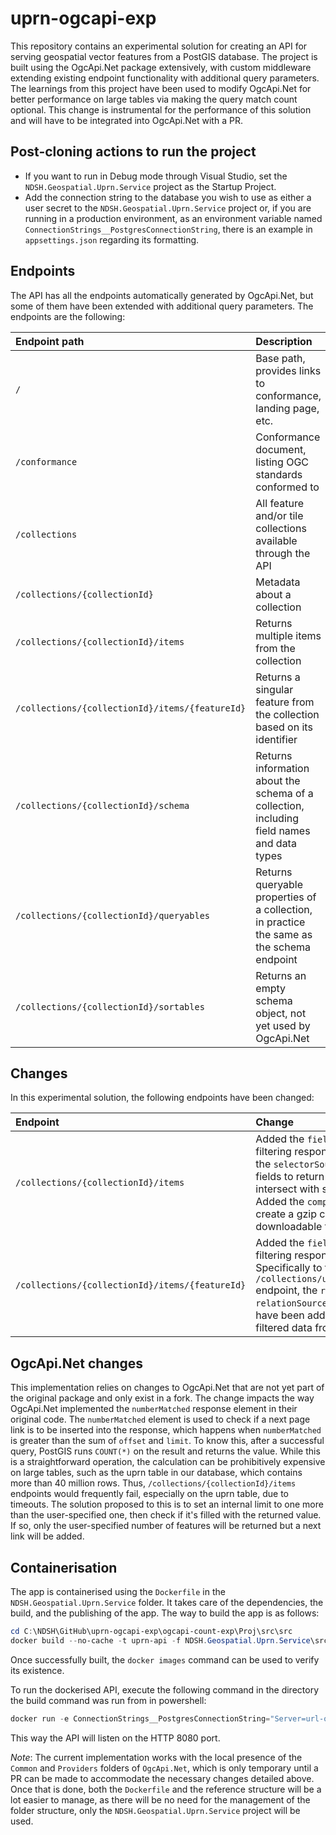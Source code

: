 # uprn-ogcapi-exp

This repository contains an experimental solution for creating an API for serving geospatial vector features from a PostGIS database. The project is built using the OgcApi.Net package extensively, with custom middleware extending existing endpoint functionality with additional query parameters. The learnings from this project have been used to modify OgcApi.Net for better performance on large tables via making the query match count optional. This change is instrumental for the performance of this solution and will have to be integrated into OgcApi.Net with a PR.

## Post-cloning actions to run the project

- If you want to run in Debug mode through Visual Studio, set the `NDSH.Geospatial.Uprn.Service` project as the Startup Project. 
- Add the connection string to the database you wish to use as either a user secret to the `NDSH.Geospatial.Uprn.Service` project or, if you are running in a production environment, as an environment variable named `ConnectionStrings__PostgresConnectionString`, there is an example in `appsettings.json` regarding its formatting.

## Endpoints

The API has all the endpoints automatically generated by OgcApi.Net, but some of them have been extended with additional query parameters. The endpoints are the following:

| Endpoint path | Description |
| :------------ | :---------- |
| `/`             | Base path, provides links to conformance, landing page, etc. |
| `/conformance`  | Conformance document, listing OGC standards conformed to |
| `/collections`  | All feature and/or tile collections available through the API |
| `/collections/{collectionId}` | Metadata about a collection |
| `/collections/{collectionId}/items` | Returns multiple items from the collection |
| `/collections/{collectionId}/items/{featureId}` | Returns a singular feature from the collection based on its identifier |
| `/collections/{collectionId}/schema` | Returns information about the schema of a collection, including field names and data types |
| `/collections/{collectionId}/queryables` | Returns queryable properties of a collection, in practice the same as the schema endpoint |
| `/collections/{collectionId}/sortables` | Returns an empty schema object, not yet used by OgcApi.Net |

## Changes

In this experimental solution, the following endpoints have been changed:

| Endpoint | Change |
| :------- | :----- |
| `/collections/{collectionId}/items` | Added the `fields` parameter for filtering response properties. Added the `selectorSource` and `selectorIds` fields to return only items that intersect with selector geometries. Added the `compress` parameter to create a gzip compressed downloadable file from the response. |
| `/collections/{collectionId}/items/{featureId}` | Added the `fields` parameter for filtering response properties. Specifically to the `/collections/uprn/items/{featureId}` endpoint, the `relationSources` and `relationSourceFields` parameters have been added to return proprety-filtered data from related views. |

## OgcApi.Net changes

This implementation relies on changes to OgcApi.Net that are not yet part of the original package and only exist in a fork. The change impacts the way OgcApi.Net implemented the `numberMatched` response element in their original code. The `numberMatched` element is used to check if a next page link is to be inserted into the response, which happens when `numberMatched` is greater than the sum of `offset` and `limit`. To know this, after a successful query, PostGIS runs `COUNT(*)` on the result and returns the value. While this is a straightforward operation, the calculation can be prohibitively expensive on large tables, such as the uprn table in our database, which contains more than 40 million rows. Thus, `/collections/{collectionId}/items` endpoints would frequently fail, especially on the uprn table, due to timeouts. The solution proposed to this is to set an internal limit to one more than the user-specified one, then check if it's filled with the returned value. If so, only the user-specified number of features will be returned but a next link will be added.

## Containerisation

The app is containerised using the `Dockerfile` in the `NDSH.Geospatial.Uprn.Service` folder. It takes care of the dependencies, the build, and the publishing of the app. The way to build the app is as follows:

```powershell
cd C:\NDSH\GitHub\uprn-ogcapi-exp\ogcapi-count-exp\Proj\src\src
docker build --no-cache -t uprn-api -f NDSH.Geospatial.Uprn.Service\src\Dockerfile .
```

Once successfully built, the `docker images` command can be used to verify its existence.

To run the dockerised API, execute the following command in the directory the build command was run from in powershell:

```powershell
docker run -e ConnectionStrings__PostgresConnectionString="Server=url-of-database;Database=database-name;User Id=user-id;Password=user-password;" -p 8080:8080 uprn-api:latest
```

This way the API will listen on the HTTP 8080 port.

_Note_: The current implementation works with the local presence of the `Common` and `Providers` folders of `OgcApi.Net`, which is only temporary until a PR can be made to accommodate the necessary changes detailed above. Once that is done, both the `Dockerfile` and the reference structure will be a lot easier to manage, as there will be no need for the management of the folder structure, only the `NDSH.Geospatial.Uprn.Service` project will be used.
